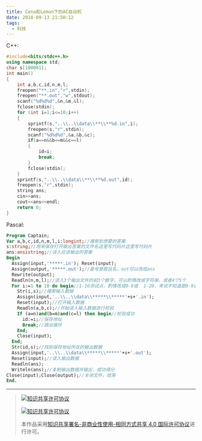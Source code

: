 ```yaml
---
title: Cena和Lemon下的AC自动机
date: 2018-09-13 21:50:12
tags: 
  - 科技
---
```

C++:
```cpp
#include<bits/stdc++.h>
using namespace std;
char s[100001];
int main()
{
    int a,b,c,id,n,m,l;
    freopen("**.in","r",stdin);
    freopen("**.out","w",stdout);
    scanf("%d%d%d",&n,&m,&l);
    fclose(stdin);
    for (int i=1;i<=10;i++)
	{
        sprintf(s,"..\\..\\data\\**\\**%d.in",i);
        freopen(s,"r",stdin);
        scanf("%d%d%d",&a,&b,&c);
        if(a==n&&b==m&&c==l)
		{
            id=i;
            break;
        }
        fclose(stdin);
    }
    sprintf(s,"..\\..\\data\\**\\**%d.out",id);
    freopen(s,"r",stdin);
    string ans;
    cin>>ans;
	cout<<ans<<endl;
    return 0;
}
```
Pascal:
```pascal
Program Captain; 
Var a,b,c,id,n,m,l,i:longint;//搜索到想要的答案
s:string;//用来保存打开输出答案的文件名这里写代码片这里写代码片  
ans:ansistring;//读入应该输出的答案
Begin
  Assign(input,'*****.in'); Reset(input);
  Assign(output,'*****.out');//星号是题目名，out可以改成ans
  Rewrite(output);
  Readln(n,m,l);//读入3个输出文件的前3个数字，可以酌情改成字符串，或者4个5个 
  For i:=1 to 10 do begin//1-10测试点，酌情改成0-9或  1-20，考试不知道是0-9还是1-10看人品        
    Str(i,s);//搜索输入数据
    Assign(input,'..\\..\\data\\*****\\*****'+s+'.in');
    Reset(input);//打开输入数据
    Readln(a,b,c);//开始读入输入数据进行校验    
    If (a=n)and(b=m)and(c=l) then begin//校验成功 
      id:=i;//保存地址      
      Break;//跳出循环  
    End;        
    Close(input);
  End; 
  Str(id,s);//找到保存地址所在的输出数据
  Assign(input,'..\\..\\data\\*****\\*****'+s+'.out');
  Reset(input);//读入输出数据
  Readln(ans);
  Writeln(ans);//复制输出数据并输出，成功得分
Close(input);Close(output);//关闭文件，结束
End.
```

------------

> [![知识共享许可协议](https://res.zhangkai.xin/pic/license/BY-NC-SA_80x15.png)](https://creativecommons.org/licenses/by-nc-sa/4.0/deed.zh)
> 
> [![知识共享许可协议](https://res.zhangkai.xin/pic/license/BY-NC-SA_88x31.png)](https://creativecommons.org/licenses/by-nc-sa/4.0/deed.zh)
> 
> 本作品采用[知识共享署名-非商业性使用-相同方式共享 4.0 国际许可协议](https://creativecommons.org/licenses/by-nc-sa/4.0/deed.zh)进行许可。
